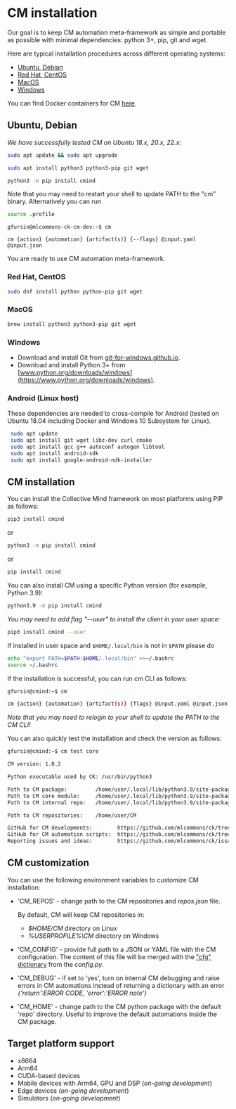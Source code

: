 # CM installation

Our goal is to keep CM automation meta-framework as simple and portable as possible
with minimal dependencies: python 3+, pip, git and wget.

Here are typical installation procedures across different operating systems:

* [Ubuntu, Debian](#ubuntu-debian)
* [Red Hat, CentOS]()
* [MacOS]()
* [Windows]()

You can find Docker containers for CM [here](../../docker).


## Ubuntu, Debian

*We have successfully tested CM on Ubuntu 18.x, 20.x, 22.x:*

```bash
sudo apt update && sudo apt upgrade

sudo apt install python3 python3-pip git wget

python3 -m pip install cmind
```

Note that you may need to restart your shell to update PATH to the "cm" binary. 
Alternatively you can run 

```bash
source .profile
```

```
gfursin@mlcommons-ck-cm-dev:~$ cm

cm {action} {automation} {artifact(s)} {--flags} @input.yaml @input.json
```

You are ready to use CM automation meta-framework.



### Red Hat, CentOS

```bash
sudo dnf install python python-pip git wget
```

### MacOS

```bash
brew install python3 python3-pip git wget
```

### Windows

* Download and install Git from [git-for-windows.github.io](https://git-for-windows.github.io).
* Download and install Python 3+ from [www.python.org/downloads/windows](https://www.python.org/downloads/windows).

### Android (Linux host)

These dependencies are needed to cross-compile for Android (tested on Ubuntu 18.04 including Docker and Windows 10 Subsystem for Linux). 

```bash
 sudo apt update
 sudo apt install git wget libz-dev curl cmake
 sudo apt install gcc g++ autoconf autogen libtool
 sudo apt install android-sdk
 sudo apt install google-android-ndk-installer
```



## CM installation

You can install the Collective Mind framework on most platforms using PIP as follows:

```bash
pip3 install cmind
```
or

```bash
python3 -m pip install cmind
```
or
```bash
pip install cmind
```

You can also install CM using a specific Python version (for example, Python 3.9):
```bash
python3.9 -m pip install cmind
```

*You may need to add flag "--user" to install the client in your user space:*
```bash
pip3 install cmind --user
```

If installed in user space and `$HOME/.local/bin` is not in `$PATH` please do
```bash
echo "export PATH=$PATH:$HOME/.local/bin" >>~/.bashrc
source ~/.bashrc
```

If the installation is successful, you can run cm CLI as follows:

```bash
gfursin@cmind:~$ cm

cm {action} {automation} {artifact(s)} {flags} @input.yaml @input.json
```

*Note that you may need to relogin to your shell to update the PATH to the CM CLI!*

You can also quickly test the installation and check the version as follows:
```bash
gfursin@cmind:~$ cm test core

CM version: 1.0.2

Python executable used by CK: /usr/bin/python3

Path to CM package:         /home/user/.local/lib/python3.9/site-packages/cmind
Path to CM core module:     /home/user/.local/lib/python3.9/site-packages/cmind/core.py
Path to CM internal repo:   /home/user/.local/lib/python3.9/site-packages/cmind/repo

Path to CM repositories:    /home/user/CM

GitHub for CM developments:        https://github.com/mlcommons/ck/tree/master/cm
GitHub for CM automation scripts:  https://github.com/mlcommons/ck/tree/master/cm-mlops
Reporting issues and ideas:        https://github.com/mlcommons/ck/issues
```


## CM customization

You can use the following environment variables to customize CM installation:

* 'CM_REPOS' - change path to the CM repositories and *repos.json* file.

  By default, CM will keep CM repositories in:
  * *$HOME/CM* directory on Linux 
  * *%USERPROFILE%\CM* directory on Windows

* 'CM_CONFIG' - provide full path to a JSON or YAML file with the CM configuration.
  The content of this file will be merged with the ["cfg" dictionary](https://github.com/mlcommons/ck/blob/master/cm/cmind/config.py#L23)
  from the *config.py*.

* 'CM_DEBUG' - if set to 'yes', turn on internal CM debugging and raise errors 
  in CM automations instead of returning a dictionary with an error *{'return':ERROR CODE, 'error':'ERROR note'}*

* 'CM_HOME' - change path to the CM python package with the default 'repo' directory.
  Useful to improve the default automations inside the CM package.



## Target platform support

* x8664
* Arm64
* CUDA-based devices
* Mobile devices with Arm64, GPU and DSP (*on-going development*)
* Edge devices (*on-going development*)
* Simulators (*on-going development*)

